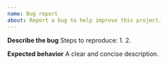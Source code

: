 ```yaml
---
name: Bug report
about: Report a bug to help improve this project.
---
```


**Describe the bug**
Steps to reproduce:
1.
2.

**Expected behavior**
A clear and concise description.

